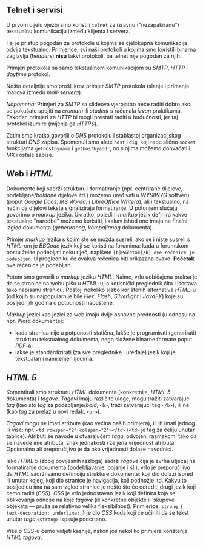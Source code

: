 ## Telnet i servisi

U prvom dijelu vježbi smo koristili `telnet` za izravnu ("nezapakiranu") tekstualnu komunikaciju između klijenta i servera. 

Taj je pristup pogodan za protokole u kojima se cjelokupna komunikacija odvija tekstualno. Primjerice, svi naši protokoli u kojima smo koristili 
binarna zaglavlja (*headers*) **nisu** takvi protokoli, pa telnet nije pogodan za njih.

Primjeri protokola sa samo tekstualnom komunikacijom su *SMTP*, *HTTP* i *daytime* protokol.

Nešto detaljnije smo prošli kroz primjer *SMTP* protokola (slanje i primanje mailova između *mail-servera*). 

*Napomena:* Primjeri za *SMTP* sa slideova vjerojatno neće raditi dobro ako se pokušate spojiti na *cromath* ili *student* s računala *izvan* praktikuma. Također, primjeri za *HTTP* bi mogli prestati raditi u budućnosti, jer taj protokol izumire (mijenja ga *HTTPS*).

Zatim smo kratko govorili o *DNS* protokolu i stablastoj organizacijskog strukturi *DNS* zapisa. Spomenuli smo alate `host` i `dig`, koji rade slično `socket` funkcijama `gethostbyname` i `gethostbyaddr`, no s njima možemo dohvaćati i *MX* i ostale zapise.

## Web i *HTML*

Dokumente koji sadrži strukturu i formatiranje (npr. centrirane dijelove, podebljane/*boldane* dijelove itd.) možemo uređivati u *WYSIWYG* softveru (poput *Google Docs*, *MS Worda*, i *LibreOffice Writera*), ali i tekstualno, na način da dijelovi teksta signaliziraju formatiranje. 
U potonjem slučaju govorimo o *markup* jeziku. Ukratko, pojedini *markup* jezik definira kakve tekstualne "naredbe" možemo koristiti, i kakav ishod one imaju na finalni izgled dokumenta (*generiranog*, *kompajlanog* dokumenta).

Primjer *markup* jezika s kojim ste se možda susreli, ako se i niste susreli s *HTML*-om je *BBCode* jezik koji se koristi na forumima: kada u forumskom postu želite podebljati neku riječ, napišete `[b]Početak[/b] ove rečenice je podebljan`. U pregledniku će ovakva rečenica biti prikazana ovako: **Početak** ove rečenice je podebljan.

Potom smo govorili o *markup* jeziku *HTML*. Naime, vrlo uobičajena praksa je da se stranice na webu pišu u *HTML*-u, a korisnički preglednik čita i iscrtava tako napisanu stranicu. Postoji nekoliko slabo korištenih alternativa *HTML*-u (od kojih su najpopularnije bile *Flex*, *Flash*, *Silverlight* i *JavaFX*) koje su posljednjih godina u potpunosti napuštene. 

*Markup* jezici kao jezici za web imaju dvije osnovne prednosti (u odnosu na npr. Word dokumente): 
  
  - kada stranica nije u potpunosti statična, lakše je programirati (generirati) strukturu tekstualnog dokumenta, nego složene binarne formate poput *PDF*-a;
  - lakše je standardizirati (za sve preglednike i uređaje) jezik koji je tekstualan i namijenjen ljudima.

## *HTML 5*

Komentirali smo strukturu *HTML* dokumenta (konkretnije, *HTML 5* dokumenta) i *tagove*. *Tagovi* imaju različite uloge, 
mogu tražiti zatvarajući *tag* (kao što *tag* za podebljanje/*bold*, `<b>`, traži zatvarajući tag `</b>`), ili ne (kao *tag* za prelaz u novi redak, `<br>`).

*Tagovi* mogu ne imati atribute (kao većina naših primjera), ili ih imati jednog ili više: npr. `<td rowspan="2" colspan="2"></td>` (`<td>` je tag za ćeliju unutar tablice). Atributi se navode u
otvarajućem *tagu*, odvojeni razmakom, tako da se navede ime atributa, znak jednakosti i željena vrijednost atributa. Opcionalno ali preporučljivo je da oko vrijednosti dolaze navodnici. 

Iako *HTML 5* (zbog povijesnih razloga) sadrži *tagove* čija je svrha utjecaj na formatiranje dokumenta (podebljavanje, bojanje i sl.), vrlo je preporučljivo da *HTML* sadrži samo definiciju strukture dokumente: koji dio dolazi ispred ili unutar kojeg, koji dio stranice je navigacija, koji podnožje itd. 
Kakvu to posljedicu ima na sam izgled stranice je nešto što će odrediti drugi jezik koji ćemo raditi (*CSS*). *CSS* je vrlo jednostavan jezik koji definira koja se oblikovanja odnose na koje *tagove* (ili konkretne objekte ili skupove objekata &mdash; pruža se relativno velika fleksibilnost). Primjerice, `strong { text-decoration: underline; }` je dio *CSS* koda koji će učiniti da se tekst unutar *taga* `<strong>` ispsuje podcrtano. 

Više o *CSS*-u ćemo vidjeti kasnije, nakon još nekoliko primjera korištenja *HTML* *tagova*.
